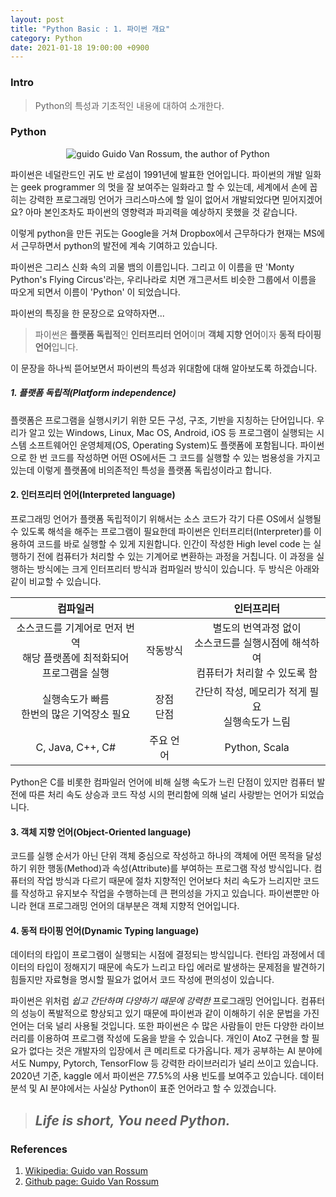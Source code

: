 ```yaml
---
layout: post
title: "Python Basic : 1. 파이썬 개요"
category: Python
date: 2021-01-18 19:00:00 +0900
---
```

### Intro
>Python의 특성과 기초적인 내용에 대하여 소개한다.

### Python
<p align="center">
  <img src="https://user-images.githubusercontent.com/77161691/107194693-bce60680-6a33-11eb-903e-72f51569202b.jpg" alt="guido" />
  Guido Van Rossum, the author of Python
</p>

파이썬은 네덜란드인 귀도 반 로섬이 1991년에 발표한 언어입니다. 파이썬의 개발 일화는 geek programmer 의 멋을 잘 보여주는 일화라고 할 수 있는데, 세계에서 손에 꼽히는 강력한 프로그래밍 언어가 크리스마스에 할 일이 없어서 개발되었다면 믿어지겠어요? 아마 본인조차도 파이썬의 영향력과 파괴력을 예상하지 못했을 것 같습니다.

이렇게 python을 만든 귀도는 Google을 거쳐 Dropbox에서 근무하다가 현재는 MS에서 근무하면서 python의 발전에 계속 기여하고 있습니다.

파이썬은 그리스 신화 속의 괴물 뱀의 이름입니다. 그리고 이 이름을 딴 'Monty Python's Flying Circus'라는, 우리나라로 치면 개그콘서트 비슷한 그룹에서 이름을 따오게 되면서 이름이 'Python' 이 되었습니다.

파이썬의 특징을 한 문장으로 요약하자면...

> 파이썬은 **플랫폼 독립적**인 **인터프리터 언어**이며 **객체 지향 언어**이자 **동적 타이핑 언어**입니다.

이 문장을 하나씩 뜯어보면서 파이썬의 특성과 위대함에 대해 알아보도록 하겠습니다.

##### **1. 플랫폼 독립적(Platform independence)**
플랫폼은 프로그램을 실행시키기 위한 모든 구성, 구조, 기반을 지칭하는 단어입니다. 우리가 알고 있는 Windows, Linux, Mac OS, Android, iOS 등 프로그램이 실행되는 시스템 소프트웨어인 운영체제(OS, Operating System)도 플랫폼에 포함됩니다. 파이썬으로 한 번 코드를 작성하면 어떤 OS에서든 그 코드를 실행할 수 있는 범용성을 가지고 있는데 이렇게 플랫폼에 비의존적인 특성을 플랫폼 독립성이라고 합니다.

#### **2. 인터프리터 언어(Interpreted language)**
프로그래밍 언어가 플랫폼 독립적이기 위해서는 소스 코드가 각기 다른 OS에서 실행될 수 있도록 해석을 해주는 프로그램이 필요한데 파이썬은 인터프리터(Interpreter)를 이용하여 코드를 바로 실행할 수 있게 지원합니다. 인간이 작성한 High level code 는 실행하기 전에 컴퓨터가 처리할 수 있는 기계어로 변환하는 과정을 거칩니다. 이 과정을 실행하는 방식에는 크게 인터프리터 방식과 컴파일러 방식이 있습니다. 두 방식은 아래와 같이 비교할 수 있습니다.

|컴파일러| |인터프리터|
|:---:|:---:|:---:|
|소스코드를 기계어로 먼저 번역<br/>해당 플랫폼에 최적화되어<br/>프로그램을 실행|작동방식|별도의 번역과정 없이<br/>소스코드를 실행시점에 해석하여<br/>컴퓨터가 처리할 수 있도록 함|
|실행속도가 빠름<br/>한번의 많은 기억장소 필요|장점<br/>단점|간단히 작성, 메모리가 적게 필요<br/>실행속도가 느림|
|C, Java, C++, C#|주요 언어|Python, Scala|

Python은 C를 비롯한 컴파일러 언어에 비해 실행 속도가 느린 단점이 있지만 컴퓨터 발전에 따른 처리 속도 상승과 코드 작성 시의 편리함에 의해 널리 사랑받는 언어가 되었습니다.

#### **3. 객체 지향 언어(Object-Oriented language)**
코드를 실행 순서가 아닌 단위 객체 중심으로 작성하고 하나의 객체에 어떤 목적을 달성하기 위한 행동(Method)과 속성(Attribute)를 부여하는 프로그램 작성 방식입니다. 컴퓨터의 작업 방식과 다르기 때문에 절차 지향적인 언어보다 처리 속도가 느리지만 코드를 작성하고 유지보수 작업을 수행하는데 큰 편의성을 가지고 있습니다. 파이썬뿐만 아니라 현대 프로그래밍 언어의 대부분은 객체 지향적 언어입니다.

#### **4. 동적 타이핑 언어(Dynamic Typing language)**
데이터의 타입이 프로그램이 실행되는 시점에 결정되는 방식입니다. 런타임 과정에서 데이터의 타입이 정해지기 때문에 속도가 느리고 타입 에러로 발생하는 문제점을 발견하기 힘들지만 자료형을 명시할 필요가 없어서 코드 작성에 편의성이 있습니다.

파이썬은 위처럼 *쉽고 간단하며 다양하기 때문에 강력한* 프로그래밍 언어입니다. 컴퓨터의 성능이 폭발적으로 향상되고 있기 때문에 파이썬과 같이 이해하기 쉬운 문법을 가진 언어는 더욱 널리 사용될 것입니다. 또한 파이썬은 수 많은 사람들이 만든 다양한 라이브러리를 이용하여 프로그램 작성에 도움을 받을 수 있습니다. 개인이 AtoZ 구현을 할 필요가 없다는 것은 개발자의 입장에서 큰 메리트로 다가옵니다. 제가 공부하는 AI 분야에서도 Numpy, Pytorch, TensorFlow 등 강력한 라이브러리가 널리 쓰이고 있습니다. 2020년 기준, kaggle 에서 파이썬은 77.5%의 사용 빈도를 보여주고 있습니다. 데이터 분석 및 AI 분야에서는 사실상 Python이 표준 언어라고 할 수 있겠습니다.

>## _Life is short, You need Python._

### References
1. [Wikipedia: Guido van Rossum](https://en.wikipedia.org/wiki/Guido_van_Rossum)
2. [Github page: Guido Van Rossum](https://gvanrossum.github.io/)
